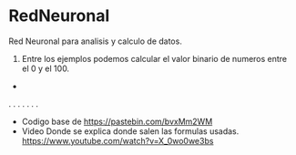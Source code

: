 # RedNeuronal

Red Neuronal para analisis y calculo de datos.

1) Entre los ejemplos podemos calcular el valor binario de numeros entre el 0 y el 100.
-
.
.
.
.
.
.
.

- Codigo base de https://pastebin.com/bvxMm2WM
- Video Donde se explica donde salen las formulas usadas. https://www.youtube.com/watch?v=X_0wo0we3bs
